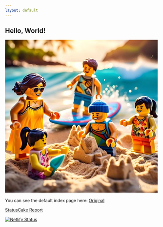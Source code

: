 ```yaml
---
layout: default
---
```


## Hello, World!


<!---
![Image of swish](/assets/images/IMG_1262.JPG)
-->

![Image of swish](/assets/images/legos_hawaii_family.jpg)


You can see the default index page here: [Original](original)

[StatusCake Report](https://status.daveloper.com/)

[![Netlify Status](https://api.netlify.com/api/v1/badges/4e7af8a8-cf78-4669-a0ab-f8b4c570b813/deploy-status)](https://app.netlify.com/sites/gifted-kepler-60c4b4/deploys)
